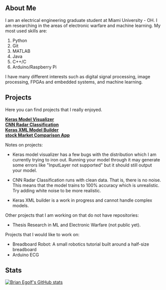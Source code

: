 ## About Me 

I am an electrical engineering graduate student at Miami University - OH. I am researching in the areas of electronic warfare and machine learning.
My most used skills are: 
  1. Python
  2. Git 
  3. MATLAB
  4. Java
  5. C++/C
  6. Arduino/Raspberry Pi

I have many different interests such as digital signal processing, image processing, FPGAs and embedded systems, and machine learning.

## Projects 
Here you can find projects that I really enjoyed. 

**[Keras Model Visualizer](https://github.com/egolfbr/keras_visualizer)**<br>
**[CNN Radar Classification](https://github.com/egolfbr/cnn-classifier)**<br>
**[Keras XML Model Builder](https://github.com/egolfbr/keras-xml-model-builder)**<br>
**[stock Market Comparison App](https://github.com/egolfbr/stock_portfolio_comparison)**<br>

Notes on projects:

- Keras model visualizer has a few bugs with the distribution which I am currently trying to iron out. Running your model through it may generate some errors like "InputLayer not supported" but it should still output your model. 

- CNN Radar Classification runs with clean data. That is, there is no noise. This means that the model trains to 100% accuracy which is unrealistic. Try adding white noise to be more realistic. 

- Keras XML builder is a work in progress and cannot handle complex models. 

Other projects that I am working on that do not have repositories: 
- Thesis Research in ML and Electronic Warfare (not public yet).

Projects that I would like to work on: 
- Breadboard Robot: A small robotics tutorial built around a half-size breadboard
- Arduino ECG

## Stats
[![Brian Egolf's GitHub stats](https://github-readme-stats.vercel.app/api?username=egolfbr)](https://github.com/anuraghazra/github-readme-stats)


